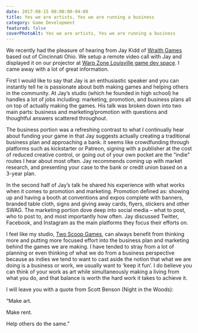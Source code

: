 ```yaml
---
date: 2017-08-15 00:00:00-04:00
title: Yes we are artists, Yes we are running a business  
category: Game Development
featured: false
coverPhotoAlt: Yes we are artists, Yes we are running a business
---
```


We recently had the pleasure of hearing from Jay Kidd of [Wraith Games](https://www.wraithgames.com/) based out of Cincinnati Ohio. We setup a remote video call with Jay and displayed it on our projector at [Warp Zone Louisville game dev space](http://louisvillemakesgames.org/warpzone/). I came away with a lot of great information.

First I would like to say that Jay is an enthusiastic speaker and you can instantly tell he is passionate about both making games and helping others in the community. At Jay’s studio (which he founded in high school) he handles a lot of jobs including: marketing, promotion, and business plans all on top of actually making the games. His talk was broken down into two main parts: business and marketing/promotion with questions and thoughtful answers scattered throughout.

The business portion was a refreshing contrast to what I continually hear about funding your game in that Jay suggests actually creating a traditional business plan and approaching a bank. it seems like crowdfunding through platforms such as kickstarter or Patreon, signing with a publisher at the cost of reduced creative control, or going out of your own pocket are the “indie” routes I hear about most often. Jay recommends coming up with market research, and presenting your case to the bank or credit union based on a 3-year plan.

In the second half of Jay’s talk he shared his experience with what works when it comes to promotion and marketing. Promotion defined as: showing up and having a booth at conventions and expos complete with banners, branded table cloth, signs and giving away cards, flyers, stickers and other SWAG. The marketing portion dove deep into social media – what to post, who to post to, and most importantly how often. Jay discussed Twitter, Facebook, and Instagram as the main platforms they focus their efforts on.

I feel like my studio, [Two Scoop Games](http://twoscoopgames.com/), can always benefit from thinking more and putting more focused effort into the business plan and marketing behind the games we are making. I have tended to stray from a lot of planning or even thinking of what we do from a business perspective because as indies we tend to want to cast aside the notion that what we are doing is a business or work, we usually want to ‘keep it fun’. I do believe you can think of your work as art while simultaneously making a living from what you do, and that balance is worth the hard work it takes to achieve it.

I will leave you with a quote from Scott Benson (Night in the Woods):

“Make art.

Make rent.

Help others do the same.”
